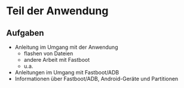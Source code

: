 # Teil der Anwendung
## Aufgaben
- Anleitung im Umgang mit der Anwendung
  - flashen von Dateien
  - andere Arbeit mit Fastboot
  - u.a.
- Anleitungen im Umgang mit Fastboot/ADB
- Informationen über Fastboot/ADB, Android-Geräte und Partitionen 
